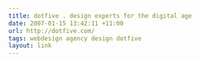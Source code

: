 ```yaml
---
title: dotfive . design experts for the digital age
date: 2007-01-15 13:42:11 +11:00
url: http://dotfive.com/
tags: webdesign agency design dotfive
layout: link
---
```

